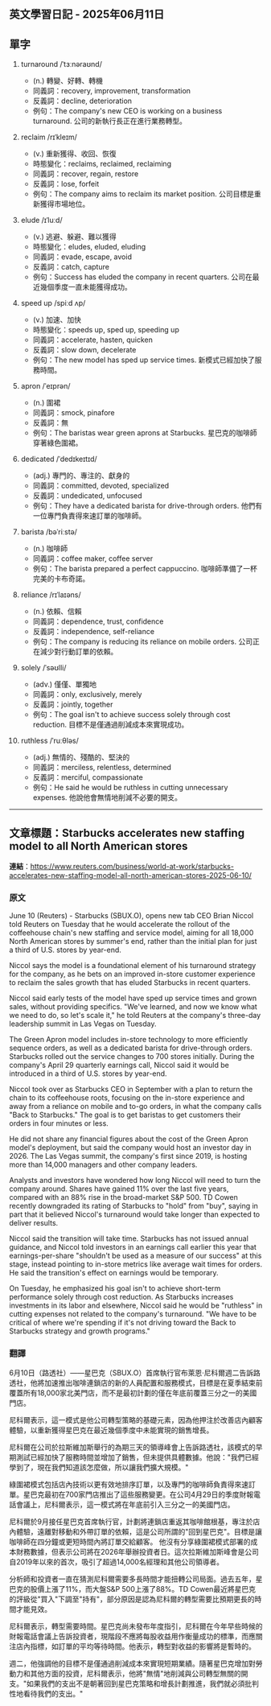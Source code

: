 ## 英文學習日記 - 2025年06月11日

## 單字
1. turnaround /ˈtɜːnəraʊnd/
   - (n.) 轉變、好轉、轉機
   - 同義詞：recovery, improvement, transformation
   - 反義詞：decline, deterioration
   - 例句：The company's new CEO is working on a business turnaround. 公司的新執行長正在進行業務轉型。

2. reclaim /rɪˈkleɪm/
   - (v.) 重新獲得、收回、恢復
   - 時態變化：reclaims, reclaimed, reclaiming
   - 同義詞：recover, regain, restore
   - 反義詞：lose, forfeit
   - 例句：The company aims to reclaim its market position. 公司目標是重新獲得市場地位。

3. elude /ɪˈluːd/
   - (v.) 逃避、躲避、難以獲得
   - 時態變化：eludes, eluded, eluding
   - 同義詞：evade, escape, avoid
   - 反義詞：catch, capture
   - 例句：Success has eluded the company in recent quarters. 公司在最近幾個季度一直未能獲得成功。

4. speed up /spiːd ʌp/
   - (v.) 加速、加快
   - 時態變化：speeds up, sped up, speeding up
   - 同義詞：accelerate, hasten, quicken
   - 反義詞：slow down, decelerate
   - 例句：The new model has sped up service times. 新模式已經加快了服務時間。

5. apron /ˈeɪprən/
   - (n.) 圍裙
   - 同義詞：smock, pinafore
   - 反義詞：無
   - 例句：The baristas wear green aprons at Starbucks. 星巴克的咖啡師穿著綠色圍裙。

6. dedicated /ˈdedɪkeɪtɪd/
   - (adj.) 專門的、專注的、獻身的
   - 同義詞：committed, devoted, specialized
   - 反義詞：undedicated, unfocused
   - 例句：They have a dedicated barista for drive-through orders. 他們有一位專門負責得來速訂單的咖啡師。

7. barista /bəˈriːstə/
   - (n.) 咖啡師
   - 同義詞：coffee maker, coffee server
   - 例句：The barista prepared a perfect cappuccino. 咖啡師準備了一杯完美的卡布奇諾。

8. reliance /rɪˈlaɪəns/
   - (n.) 依賴、信賴
   - 同義詞：dependence, trust, confidence
   - 反義詞：independence, self-reliance
   - 例句：The company is reducing its reliance on mobile orders. 公司正在減少對行動訂單的依賴。

9. solely /ˈsəʊlli/
   - (adv.) 僅僅、單獨地
   - 同義詞：only, exclusively, merely
   - 反義詞：jointly, together
   - 例句：The goal isn't to achieve success solely through cost reduction. 目標不是僅通過削減成本來實現成功。

10. ruthless /ˈruːθləs/
    - (adj.) 無情的、殘酷的、堅決的
    - 同義詞：merciless, relentless, determined
    - 反義詞：merciful, compassionate
    - 例句：He said he would be ruthless in cutting unnecessary expenses. 他說他會無情地削減不必要的開支。

-----

## 文章標題：Starbucks accelerates new staffing model to all North American stores
**連結**：https://www.reuters.com/business/world-at-work/starbucks-accelerates-new-staffing-model-all-north-american-stores-2025-06-10/

### 原文
June 10 (Reuters) - Starbucks (SBUX.O), opens new tab CEO Brian Niccol told Reuters on Tuesday that he would accelerate the rollout of the coffeehouse chain's new staffing and service model, aiming for all 18,000 North American stores by summer's end, rather than the initial plan for just a third of U.S. stores by year-end.

Niccol says the model is a foundational element of his turnaround strategy for the company, as he bets on an improved in-store customer experience to reclaim the sales growth that has eluded Starbucks in recent quarters.

Niccol said early tests of the model have sped up service times and grown sales, without providing specifics. "We've learned, and now we know what we need to do, so let's scale it," he told Reuters at the company's three-day leadership summit in Las Vegas on Tuesday.

The Green Apron model includes in-store technology to more efficiently sequence orders, as well as a dedicated barista for drive-through orders. Starbucks rolled out the service changes to 700 stores initially. During the company's April 29 quarterly earnings call, Niccol said it would be introduced in a third of U.S. stores by year-end.

Niccol took over as Starbucks CEO in September with a plan to return the chain to its coffeehouse roots, focusing on the in-store experience and away from a reliance on mobile and to-go orders, in what the company calls "Back to Starbucks." The goal is to get baristas to get customers their orders in four minutes or less.

He did not share any financial figures about the cost of the Green Apron model's deployment, but said the company would host an investor day in 2026. The Las Vegas summit, the company's first since 2019, is hosting more than 14,000 managers and other company leaders.

Analysts and investors have wondered how long Niccol will need to turn the company around. Shares have gained 11% over the last five years, compared with an 88% rise in the broad-market S&P 500. TD Cowen recently downgraded its rating of Starbucks to "hold" from "buy", saying in part that it believed Niccol's turnaround would take longer than expected to deliver results.

Niccol said the transition will take time. Starbucks has not issued annual guidance, and Niccol told investors in an earnings call earlier this year that earnings-per-share "shouldn't be used as a measure of our success" at this stage, instead pointing to in-store metrics like average wait times for orders. He said the transition's effect on earnings would be temporary.

On Tuesday, he emphasized his goal isn't to achieve short-term performance solely through cost reduction. As Starbucks increases investments in its labor and elsewhere, Niccol said he would be "ruthless" in cutting expenses not related to the company's turnaround. "We have to be critical of where we're spending if it's not driving toward the Back to Starbucks strategy and growth programs."

### 翻譯
6月10日（路透社）——星巴克（SBUX.O）首席執行官布萊恩·尼科爾週二告訴路透社，他將加速推出咖啡連鎖店的新的人員配置和服務模式，目標是在夏季結束前覆蓋所有18,000家北美門店，而不是最初計劃的僅在年底前覆蓋三分之一的美國門店。

尼科爾表示，這一模式是他公司轉型策略的基礎元素，因為他押注於改善店內顧客體驗，以重新獲得星巴克在最近幾個季度中未能實現的銷售增長。

尼科爾在公司於拉斯維加斯舉行的為期三天的領導峰會上告訴路透社，該模式的早期測試已經加快了服務時間並增加了銷售，但未提供具體數據。他說："我們已經學到了，現在我們知道該怎麼做，所以讓我們擴大規模。"

綠圍裙模式包括店內技術以更有效地排序訂單，以及專門的咖啡師負責得來速訂單。星巴克最初在700家門店推出了這些服務變更。在公司4月29日的季度財報電話會議上，尼科爾表示，這一模式將在年底前引入三分之一的美國門店。

尼科爾於9月接任星巴克首席執行官，計劃將連鎖店重返其咖啡館根基，專注於店內體驗，遠離對移動和外帶訂單的依賴，這是公司所謂的"回到星巴克"。目標是讓咖啡師在四分鐘或更短時間內將訂單交給顧客。
他沒有分享綠圍裙模式部署的成本財務數據，但表示公司將在2026年舉辦投資者日。這次拉斯維加斯峰會是公司自2019年以來的首次，吸引了超過14,000名經理和其他公司領導者。

分析師和投資者一直在猜測尼科爾需要多長時間才能扭轉公司局面。過去五年，星巴克的股價上漲了11%，而大盤S&P 500上漲了88%。TD Cowen最近將星巴克的評級從"買入"下調至"持有"，部分原因是認為尼科爾的轉型需要比預期更長的時間才能見效。

尼科爾表示，轉型需要時間。星巴克尚未發布年度指引，尼科爾在今年早些時候的財報電話會議上告訴投資者，現階段不應將每股收益用作衡量成功的標準，而應關注店內指標，如訂單的平均等待時間。他表示，轉型對收益的影響將是暫時的。

週二，他強調他的目標不是僅通過削減成本來實現短期業績。隨著星巴克增加對勞動力和其他方面的投資，尼科爾表示，他將"無情"地削減與公司轉型無關的開支。"如果我們的支出不是朝著回到星巴克策略和增長計劃推進，我們就必須批判性地看待我們的支出。"